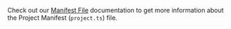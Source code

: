 <!-- @include: ./mapping-intro.md -->

Check out our [Manifest File](../../build/manifest/near.md) documentation to get more information about the Project Manifest (`project.ts`) file.
